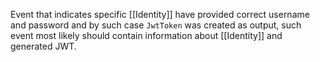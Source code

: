 Event that indicates specific [[Identity]] have provided correct username and password and by such case `JwtToken` was created as output, such event most likely should contain information about [[Identity]] and generated JWT.